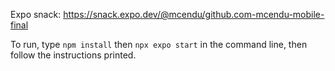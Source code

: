 Expo snack: https://snack.expo.dev/@mcendu/github.com-mcendu-mobile-final

To run, type `npm install` then `npx expo start` in the command line,
then follow the instructions printed.
